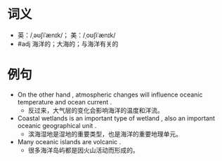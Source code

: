 # 词义
- 英：/ˌəʊʃiˈænɪk/； 美：/ˌoʊʃiˈænɪk/
- #adj 海洋的；大海的；与海洋有关的
# 例句
- On the other hand , atmospheric changes will influence oceanic temperature and ocean current .
	- 反过来，大气层的变化会影响海洋的温度和洋流。
- Coastal wetlands is an important type of wetland , also an important oceanic geographical unit .
	- 滨海湿地是湿地的重要类型，也是海洋的重要地理单元。
- Many oceanic islands are volcanic .
	- 很多海洋岛屿都是因火山活动而形成的。
